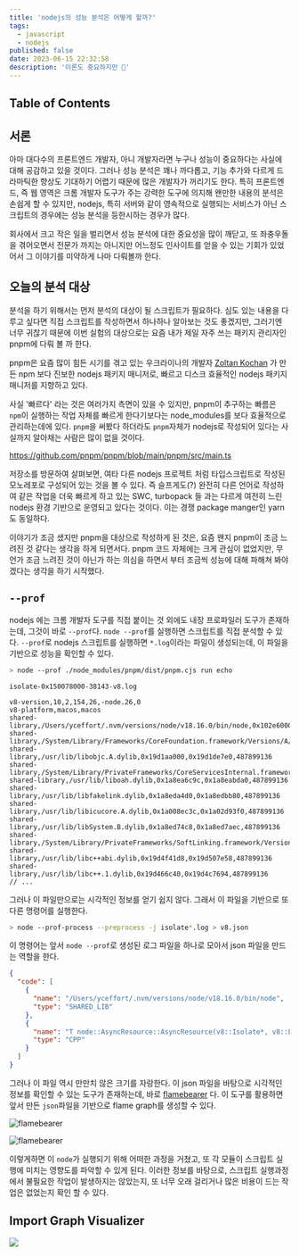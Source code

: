 ```yaml
---
title: 'nodejs의 성능 분석은 어떻게 할까?'
tags:
  - javascript
  - nodejs
published: false
date: 2023-06-15 22:32:58
description: '이론도 중요하지만 🤔'
---
```


## Table of Contents

## 서론

아마 대다수의 프론트엔드 개발자, 아니 개발자라면 누구나 성능이 중요하다는 사실에 대해 공감하고 있을 것이다. 그러나 성능 분석은 꽤나 까다롭고, 기능 추가와 다르게 드라마틱한 향상도 기대하기 어렵기 때문에 많은 개발자가 꺼리기도 한다. 특히 프론트엔드, 즉 웹 영역은 크롬 개발자 도구가 주는 강력한 도구에 의지해 왠만한 내용의 분석은 손쉽게 할 수 있지만, nodejs, 특히 서버와 같이 영속적으로 실행되는 서비스가 아닌 스크립트의 경우에는 성능 분석을 등한시하는 경우가 많다.

회사에서 크고 작은 일을 벌리면서 성능 분석에 대한 중요성을 많이 깨닫고, 또 좌충우돌을 겪어오면서 전문가 까지는 아니지만 어느정도 인사이트를 얻을 수 있는 기회가 있었어서 그 이야기를 미약하게 나마 다뤄볼까 한다.

## 오늘의 분석 대상

분석을 하기 위해서는 먼저 분석의 대상이 될 스크립트가 필요하다. 심도 있는 내용을 다루고 싶다면 직접 스크립트를 작성하면서 하나하나 알아보는 것도 좋겠지만, 그러기엔 너무 귀찮기 때문에 이번 실험의 대상으로는 요즘 내가 제일 자주 쓰는 패키지 관리자인 pnpm에 다뤄 볼 까 한다.

pnpm은 요즘 많이 힘든 시기를 겪고 있는 우크라이나의 개발자 [Zoltan Kochan](https://github.com/zkochan) 가 만든 npm 보다 진보한 nodejs 패키지 매니저로, 빠르고 디스크 효율적인 nodejs 패키지 매니저를 지향하고 있다.

사실 '빠르다' 라는 것은 여러가지 측면이 있을 수 있지만, pnpm이 추구하는 빠름은 `npm`이 실행하는 작업 자체를 빠르게 한다기보다는 node_modules를 보다 효율적으로 관리하는데에 있다. `pnpm`을 써봤다 하더라도 `pnpm`자체가 nodejs로 작성되어 있다는 사실까지 알아채는 사람은 많이 없을 것이다.

https://github.com/pnpm/pnpm/blob/main/pnpm/src/main.ts

저장소를 방문하여 살펴보면, 여타 다른 nodejs 프로젝트 처럼 타입스크립트로 작성된 모노레포로 구성되어 있는 것을 볼 수 있다. 즉 슬프게도(?) 완전히 다른 언어로 작성하여 같은 작업을 더욱 빠르게 하고 있는 SWC, turbopack 들 과는 다르게 여전히 느린 nodejs 환경 기반으로 운영되고 있다는 것이다. 이는 경쟁 package manger인 yarn도 동일하다.

이야기가 조금 샜지만 pnpm을 대상으로 작성하게 된 것은, 요즘 왠지 pnpm이 조금 느려진 것 같다는 생각을 하게 되면서다. pnpm 코드 자체에는 크게 관심이 없었지만, 무언가 조금 느려진 것이 아닌가 하는 의심을 하면서 부터 조금씩 성능에 대해 파해쳐 봐야겠다는 생각을 하기 시작했다.

## `--prof`

nodejs 에는 크롬 개발자 도구를 직접 붙이는 것 외에도 내장 프로파일러 도구가 존재하는데, 그것이 바로 `--prof`다. `node --prof`를 실행하면 스크립트를 직접 분석할 수 있다. `--prof`로 nodejs 스크립트를 실행하면 `*.log`이라는 파일이 생성되는데, 이 파일을 기반으로 성능을 확인할 수 있다.

```bash
> node --prof ./node_modules/pnpm/dist/pnpm.cjs run echo
```

```text
isolate-0x150078000-38143-v8.log

v8-version,10,2,154,26,-node.26,0
v8-platform,macos,macos
shared-library,/Users/yceffort/.nvm/versions/node/v18.16.0/bin/node,0x102e60000,0x104186294,48611328
shared-library,/System/Library/Frameworks/CoreFoundation.framework/Versions/A/CoreFoundation,0x19d5acb00,0x19d79c0a0,487899136
shared-library,/usr/lib/libobjc.A.dylib,0x19d1aa000,0x19d1de7e0,487899136
shared-library,/System/Library/PrivateFrameworks/CoreServicesInternal.framework/Versions/A/CoreServicesInternal,0x1a06560e0,0x1a068cec0,487899136
shared-library,/usr/lib/liboah.dylib,0x1a8ea6c9c,0x1a8eabda0,487899136
shared-library,/usr/lib/libfakelink.dylib,0x1a8eda4d0,0x1a8edbb80,487899136
shared-library,/usr/lib/libicucore.A.dylib,0x1a008ec3c,0x1a02d93f0,487899136
shared-library,/usr/lib/libSystem.B.dylib,0x1a8ed74c8,0x1a8ed7aec,487899136
shared-library,/System/Library/PrivateFrameworks/SoftLinking.framework/Versions/A/SoftLinking,0x1a8edcbbc,0x1a8edce50,487899136
shared-library,/usr/lib/libc++abi.dylib,0x19d4f41d8,0x19d507e58,487899136
shared-library,/usr/lib/libc++.1.dylib,0x19d466c40,0x19d4c7694,487899136
// ...
```

그러나 이 파일만으로는 시각적인 정보를 얻기 쉽지 않다. 그래서 이 파일을 기반으로 또다른 명령어를 실행한다.

```bash
> node --prof-process --preprocess -j isolate*.log > v8.json
```

이 명령어는 앞서 `node --prof`로 생성된 로그 파일을 하나로 모아서 json 파일을 만드는 역할을 한다.

```json
{
  "code": [
    {
      "name": "/Users/yceffort/.nvm/versions/node/v18.16.0/bin/node",
      "type": "SHARED_LIB"
    },
    {
      "name": "T node::AsyncResource::AsyncResource(v8::Isolate*, v8::Local<v8::Object>, char const*, double)",
      "type": "CPP"
    }
  ]
}
```

그러나 이 파일 역시 만만치 않은 크기를 자랑한다. 이 json 파일을 바탕으로 시각적인 정보를 확인할 수 있는 도구가 존재하는데, 바로 [flamebearer](https://mapbox.github.io/flamebearer/) 다. 이 도구를 활용하면 앞서 만든 `json`파일을 기반으로 flame graph를 생성할 수 있다.

![flamebearer](./images/flamebearer1.png)

![flamebearer](./images/flamebearer2.png)

이렇게하면 이 `node`가 실행되기 위해 어떠한 과정을 거쳤고, 또 각 모듈이 스크립트 실행에 미치는 영향도를 파악할 수 있게 된다. 이러한 정보를 바탕으로, 스크립트 실행과정에서 불필요한 작업이 발생하지는 않았는지, 또 너무 오래 걸리거나 많은 비용이 드는 작업은 없었는지 확인 할 수 있다.

## Import Graph Visualizer

![](./images/import-graph-visualizer.png)
